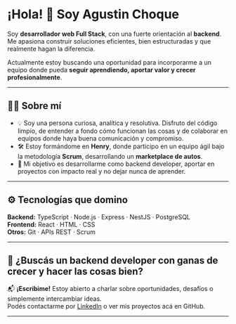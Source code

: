 # ¡Hola! 👋 Soy Agustin Choque 

Soy **desarrollador web Full Stack**, con una fuerte orientación al **backend**. Me apasiona construir soluciones eficientes, bien estructuradas y que realmente hagan la diferencia.  

Actualmente estoy buscando una oportunidad para incorporarme a un equipo donde pueda **seguir aprendiendo, aportar valor y crecer profesionalmente**.

---

## 👨‍💻 Sobre mí

- 💡 Soy una persona curiosa, analítica y resolutiva. Disfruto del código limpio, de entender a fondo cómo funcionan las cosas y de colaborar en equipos donde haya buena comunicación y compromiso.
- 🛠️ Estoy formándome en **Henry**, donde participo en un equipo ágil bajo la metodología **Scrum**, desarrollando un **marketplace de autos**.
- 🎯 Mi objetivo es desarrollarme como backend developer, aportar en proyectos con impacto real y no dejar nunca de aprender.

---

## ⚙️ Tecnologías que domino

**Backend:** TypeScript · Node.js · Express · NestJS · PostgreSQL  
**Frontend:** React · HTML · CSS  
**Otros:** Git · APIs REST · Scrum  
    
---

## 🚀 ¿Buscás un backend developer con ganas de crecer y hacer las cosas bien?

📬 **¡Escribime!** Estoy abierto a charlar sobre oportunidades, desafíos o simplemente intercambiar ideas.  
Podés contactarme por [LinkedIn](https://www.linkedin.com/in/agustinchoque) o ver mis proyectos acá en GitHub.

---
<!--
**AgusChoque/AgusChoque** is a ✨ _special_ ✨ repository because its `README.md` (this file) appears on your GitHub profile.

Here are some ideas to get you started:

- 🔭 I’m currently working on ...
- 🌱 I’m currently learning ...
- 👯 I’m looking to collaborate on ...
- 🤔 I’m looking for help with ...
- 💬 Ask me about ...
- 📫 How to reach me: ...
- 😄 Pronouns: ...
- ⚡ Fun fact: ...
-->
